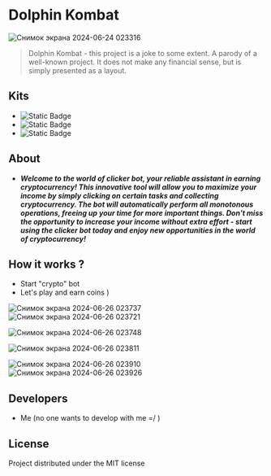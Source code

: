 # Dolphin Kombat

![Снимок экрана 2024-06-24 023316](https://github.com/itbert/dolphin_kombat/assets/152323534/dd937319-b458-4a38-a8e9-b3046b9aaff3)

> Dolphin Kombat - this project is a joke to some extent. A parody of a well-known project. It does not make any financial sense, but is simply presented as a layout.

## Kits
- ![Static Badge](https://img.shields.io/badge/engine-python,%20solidity-green)
- ![Static Badge](https://img.shields.io/badge/libs-aiogram%203.x,%20flet-blue)
- ![Static Badge](https://img.shields.io/badge/license-MIT-white)

## About 
- ***Welcome to the world of clicker bot, your reliable assistant in earning cryptocurrency! This innovative tool will allow you to maximize your income by simply clicking on certain tasks and collecting cryptocurrency. The bot will automatically perform all monotonous operations, freeing up your time for more important things. Don't miss the opportunity to increase your income without extra effort - start using the clicker bot today and enjoy new opportunities in the world of cryptocurrency!***

## How it works ?
- Start "crypto" bot
- Let's play and earn coins )
  
![Снимок экрана 2024-06-26 023737](https://github.com/itbert/dolphin_kombat/assets/152323534/a5d18096-8a84-4ead-8114-187b86d1516e) ![Снимок экрана 2024-06-26 023721](https://github.com/itbert/dolphin_kombat/assets/152323534/5f67c851-c99a-4054-98d8-1b45d48fecc4)

![Снимок экрана 2024-06-26 023748](https://github.com/itbert/dolphin_kombat/assets/152323534/163bfa87-4a9b-487e-a1cc-938a94d827ca)

![Снимок экрана 2024-06-26 023811](https://github.com/itbert/dolphin_kombat/assets/152323534/ce01bc2f-37ef-4e9a-9df0-d00f47c7417b)

![Снимок экрана 2024-06-26 023910](https://github.com/itbert/dolphin_kombat/assets/152323534/f9c33069-4960-41ff-a917-6c7a299d3daa) ![Снимок экрана 2024-06-26 023926](https://github.com/itbert/dolphin_kombat/assets/152323534/d989511b-8ad2-47e2-abdf-39bd8104ea09)

 ## Developers
 - Me (no one wants to develop with me =/ ) 

## License
Project distributed under the MIT license 
